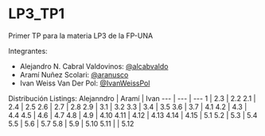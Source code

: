 # LP3_TP1
Primer TP para la materia LP3 de la FP-UNA

Integrantes:
  - Alejandro N. Cabral Valdovinos: [@alcabvaldo](https://github.com/alcabvaldo)
  - Aramí Nuñez Scolari: [@aranusco](https://github.com/aranusco)
  - Ivan Weiss Van Der Pol: [@IvanWeissPol](https://github.com/IvanWeissPol)
 
Distribución Listings:
Alejanndro	|	Aramí	|	Ivan
---	|	---	|	---
1	|	2.3	|	2.2
2.1	|	2.4	|	2.5
2.6	|	2.7	|	2.8
2.9	|	3.1	|	3.2
3.3	|	3.4	|	3.5
3.6	|	3.7	|	4.1
4.2	|	4.3	|	4.4
4.5	|	4.6	|	4.7
4.8	|	4.9	|	4.10
4.11	|	4.12	|	4.13
4.14	|	4.15	|	5.1
5.2	|	5.3	|	5.4
5.5	|	5.6	|	5.7
5.8	|	5.9	|	5.10
5.11	|		|	5.12
